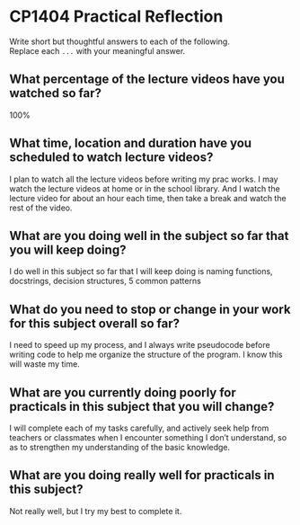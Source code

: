 # CP1404 Practical Reflection

Write short but thoughtful answers to each of the following.  
Replace each `...` with your meaningful answer.

## What percentage of the lecture videos have you watched so far?

100%

## What time, location and duration have you scheduled to watch lecture videos?

I plan to watch all the lecture videos before writing my prac works. I may watch the lecture videos at home or in the school library. And I watch the lecture video for about an hour each time, then take a break and watch the rest of the video.

## What are you doing well in the subject so far that you will keep doing?

I do well in this subject so far that I will keep doing is naming functions, docstrings, decision structures, 5 common patterns

## What do you need to stop or change in your work for this subject overall so far?

I need to speed up my process, and I always write pseudocode before writing code to help me organize the structure of the program. I know this will waste my time.

## What are you currently doing poorly for practicals in this subject that you will change?

I will complete each of my tasks carefully, and actively seek help from teachers or classmates when I encounter something I don’t understand, so as to strengthen my understanding of the basic knowledge.

## What are you doing really well for practicals in this subject?

Not really well, but I try my best to complete it.
